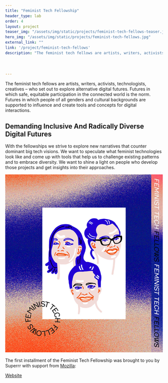 ```yaml
---
title: "Feminist Tech Fellowship"
header_type: lab
order: 4
layout: project
teaser_img: "/assets/img/static/projects/feminist-tech-fellows-teaser.jpg"
hero_img: "/assets/img/static/projects/feminist-tech-fellows.jpg"
external_link: ""
link: '/project/feminist-tech-fellows'
description: "The feminist tech fellows are artists, writers, activists, technologists, creatives – who set out to explore alternative digital futures. Futures in which safe, equitable participation in the connected world is the norm. Futures in which people of all genders and cultural backgrounds are supported to influence and create tools and concepts for digital interactions."



---
```

<p>The feminist tech fellows are artists, writers, activists, technologists, creatives – who set out to explore alternative digital futures. Futures in which safe, equitable participation in the connected world is the norm. Futures in which people of all genders and cultural backgrounds are supported to influence and create tools and concepts for digital interactions.</p>

<h2>Demanding Inclusive And Radically Diverse Digital Futures</h2>
<p>With the fellowships we strive to explore new narratives that counter dominant big tech visions. We want to speculate what feminist technologies look like and come up with tools that help us to challenge existing patterns and to embrace diversity. We want to shine a light on people who develop those projects and get insights into their approaches.</p>

<img class="image-portrait" src="/assets/img/static/projects/feminist-tech-fellows-teaser.jpg">

<p>The first installment of the Feminist Tech Fellowship was brought to you by Superrr with support from <a href="https://foundation.mozilla.org/en/">Mozilla</a>:</p>

<p><a href="https://superrr.net/feministtech/fellows/" target="_blank">Website</a></p>


